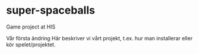# super-spaceballs
Game project at HIS


Vår första ändring
Här beskriver vi vårt projekt, t.ex. hur man installerar eller kör spelet/projektet.